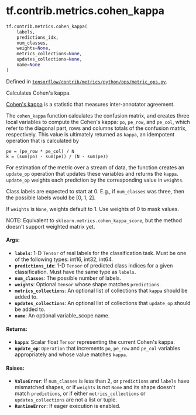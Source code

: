 <div itemscope itemtype="http://developers.google.com/ReferenceObject">
<meta itemprop="name" content="tf.contrib.metrics.cohen_kappa" />
<meta itemprop="path" content="Stable" />
</div>

# tf.contrib.metrics.cohen_kappa

``` python
tf.contrib.metrics.cohen_kappa(
    labels,
    predictions_idx,
    num_classes,
    weights=None,
    metrics_collections=None,
    updates_collections=None,
    name=None
)
```



Defined in [`tensorflow/contrib/metrics/python/ops/metric_ops.py`](https://www.tensorflow.org/code/tensorflow/contrib/metrics/python/ops/metric_ops.py).

Calculates Cohen's kappa.

[Cohen's kappa](https://en.wikipedia.org/wiki/Cohen's_kappa) is a statistic
that measures inter-annotator agreement.

The `cohen_kappa` function calculates the confusion matrix, and creates three
local variables to compute the Cohen's kappa: `po`, `pe_row`, and `pe_col`,
which refer to the diagonal part, rows and columns totals of the confusion
matrix, respectively. This value is ultimately returned as `kappa`, an
idempotent operation that is calculated by

    pe = (pe_row * pe_col) / N
    k = (sum(po) - sum(pe)) / (N - sum(pe))

For estimation of the metric over a stream of data, the function creates an
`update_op` operation that updates these variables and returns the
`kappa`. `update_op` weights each prediction by the corresponding value in
`weights`.

Class labels are expected to start at 0. E.g., if `num_classes`
was three, then the possible labels would be [0, 1, 2].

If `weights` is `None`, weights default to 1. Use weights of 0 to mask values.

NOTE: Equivalent to `sklearn.metrics.cohen_kappa_score`, but the method
doesn't support weighted matrix yet.

#### Args:

* <b>`labels`</b>: 1-D `Tensor` of real labels for the classification task. Must be
    one of the following types: int16, int32, int64.
* <b>`predictions_idx`</b>: 1-D `Tensor` of predicted class indices for a given
    classification. Must have the same type as `labels`.
* <b>`num_classes`</b>: The possible number of labels.
* <b>`weights`</b>: Optional `Tensor` whose shape matches `predictions`.
* <b>`metrics_collections`</b>: An optional list of collections that `kappa` should
    be added to.
* <b>`updates_collections`</b>: An optional list of collections that `update_op` should
    be added to.
* <b>`name`</b>: An optional variable_scope name.


#### Returns:

* <b>`kappa`</b>: Scalar float `Tensor` representing the current Cohen's kappa.
* <b>`update_op`</b>: `Operation` that increments `po`, `pe_row` and `pe_col`
    variables appropriately and whose value matches `kappa`.


#### Raises:

* <b>`ValueError`</b>: If `num_classes` is less than 2, or `predictions` and `labels`
    have mismatched shapes, or if `weights` is not `None` and its shape
    doesn't match `predictions`, or if either `metrics_collections` or
    `updates_collections` are not a list or tuple.
* <b>`RuntimeError`</b>: If eager execution is enabled.